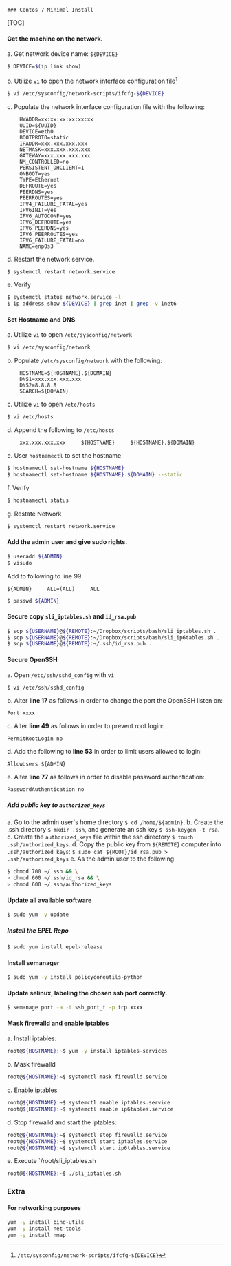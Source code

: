 	### Centos 7 Minimal Install 

[TOC]

####  Get the machine on the network.

a. Get network device name: `${DEVICE}`
```bash
$ DEVICE=$(ip link show)
```
b.  Utilize `vi` to open the network interface configuration file[^1] 
```bash
$ vi /etc/sysconfig/network-scripts/ifcfg-${DEVICE}
```
c. Populate the network interface configuration file with the following:
```vim
	HWADDR=xx:xx:xx:xx:xx:xx
	UUID=${UUID}
	DEVICE=eth0
	BOOTPROTO=static
	IPADDR=xxx.xxx.xxx.xxx
	NETMASK=xxx.xxx.xxx.xxx
	GATEWAY=xxx.xxx.xxx.xxx
	NM_CONTROLLED=no
	PERSISTENT_DHCLIENT=1
	ONBOOT=yes
	TYPE=Ethernet
	DEFROUTE=yes
	PEERDNS=yes
	PEERROUTES=yes
	IPV4_FAILURE_FATAL=yes
	IPV6INIT=yes
	IPV6_AUTOCONF=yes
	IPV6_DEFROUTE=yes
	IPV6_PEERDNS=yes
	IPV6_PEERROUTES=yes
	IPV6_FAILURE_FATAL=no
	NAME=enp0s3
```
d. Restart the network service.

```bash
$ systemctl restart network.service 
```
e. Verify 
```bash
$ systemctl status network.service -l
$ ip address show ${DEVICE} | grep inet | grep -v inet6
```

#### Set Hostname and DNS

a. Utilize `vi` to open `/etc/sysconfig/network`
```bash
$ vi /etc/sysconfig/network
```
b. Populate `/etc/sysconfig/network` with the following:
```vim
	HOSTNAME=${HOSTNAME}.${DOMAIN}
	DNS1=xxx.xxx.xxx.xxx
	DNS2=8.8.8.8
	SEARCH=${DOMAIN}
```
c. Utilize `vi` to open `/etc/hosts`
```bash
$ vi /etc/hosts
```
d. Append the following to `/etc/hosts`
```vim
	xxx.xxx.xxx.xxx     ${HOSTNAME}     ${HOSTNAME}.${DOMAIN}
```
e.  User `hostnamectl` to set the hostname
```bash
$ hostnamectl set-hostname ${HOSTNAME}
$ hostnamectl set-hostname ${HOSTNAME}.${DOMAIN} --static
```
f. Verify
```bash
$ hostnamectl status
```
g. Restate Network
```bash
$ systemctl restart network.service
```
#### Add the admin user and give sudo rights.

```bash
$ useradd ${ADMIN}
$ visudo
```
Add to following to line 99
```vim
${ADMIN}     ALL=(ALL)     ALL
```

```bash
$ passwd ${ADMIN}
```

####  Secure copy `sli_iptables.sh` and `id_rsa.pub`
```bash
$ scp ${USERNAME}@${REMOTE}:~/Dropbox/scripts/bash/sli_iptables.sh .
$ scp ${USERNAME}@${REMOTE}:~/Dropbox/scripts/bash/sli_ip6tables.sh .
$ scp ${USERNAME}@${REMOTE}:~/.ssh/id_rsa.pub .
```

#### Secure OpenSSH

a. Open `/etc/ssh/sshd_config` with `vi`
```bash
$ vi /etc/ssh/sshd_config
```
b. Alter **line 17** as follows in order to change the port the OpenSSH listen on:
```vim
Port xxxx
```
c. Alter **line 49** as follows in order to prevent root login:
```vim
PermitRootLogin no
```
d. Add the following to **line 53** in order to limit users allowed to login:
```vim
AllowUsers ${ADMIN}
```
e. Alter **line 77** as follows in order to disable password authentication:
```vim
PasswordAuthentication no
```

##### Add public key to `authorized_keys`
a. Go to the admin user's home directory `$ cd /home/${admin}`.
b. Create the .ssh directory `$ mkdir .ssh`, and generate an ssh key `$ ssh-keygen -t rsa`.
c. Create the `authorized_keys` file within the ssh directory `$ touch .ssh/authorized_keys`.
d. Copy the public key from `${REMOTE}` computer into `.ssh/authorized_keys`:
`$ sudo cat ${ROOT}/id_rsa.pub > .ssh/authorized_keys` 
e. As the admin user to the following
```bash
$ chmod 700 ~/.ssh && \
> chmod 600 ~/.ssh/id_rsa && \
> chmod 600 ~/.ssh/authorized_keys
```

#### Update all available software

```bash
$ sudo yum -y update
```

##### Install the EPEL Repo

```bash
$ sudo yum install epel-release
```

#### Install semanager

```bash
$ sudo yum -y install policycoreutils-python
```

#### Update selinux, labeling the chosen ssh port correctly.

```bash
$ semanage port -a -t ssh_port_t -p tcp xxxx
```

#### Mask firewalld and enable iptables

a. Install iptables:
```bash
root@${HOSTNAME}:~$ yum -y install iptables-services
```
b. Mask firewalld
```bash
root@${HOSTNAME}:~$ systemctl mask firewalld.service
```
c. Enable iptables
```bash
root@${HOSTNAME}:~$ systemctl enable iptables.service
root@${HOSTNAME}:~$ systemctl enable ip6tables.service
```
d. Stop firewalld and start the iptables:
```bash
root@${HOSTNAME}:~$ systemctl stop firewalld.service
root@${HOSTNAME}:~$ systemctl start iptables.service
root@${HOSTNAME}:~$ systemctl start ip6tables.service
```
e. Execute `/root/sli_iptables.sh
```bash
root@${HOSTNAME}:~$ ./sli_iptables.sh
```

### Extra 

#### For networking purposes

``` bash 
yum -y install bind-utils
yum -y install net-tools
yum -y install nmap
```

[^1]: `/etc/sysconfig/network-scripts/ifcfg-${DEVICE}`